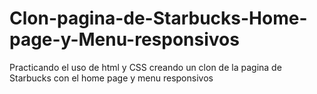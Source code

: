 # Clon-pagina-de-Starbucks-Home-page-y-Menu-responsivos
Practicando el uso de html y CSS creando un clon de la pagina de Starbucks con el home page y menu responsivos
